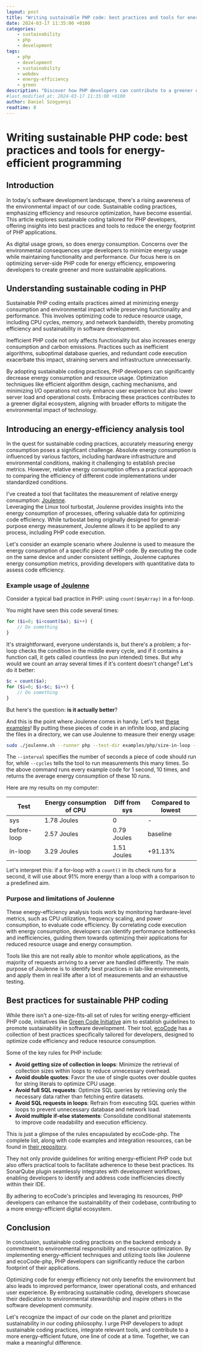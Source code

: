 ```yaml
---
layout: post
title: "Writing sustainable PHP code: best practices and tools for energy-efficient programming"
date: 2024-03-17 11:35:00 +0100
categories:
    - sustainability
    - php
    - development
tags:
    - php
    - development
    - sustainability
    - webdev
    - energy-efficiency
    - green
description: "Discover how PHP developers can contribute to a greener digital ecosystem by adopting sustainable coding practices. This article explores energy-efficient programming techniques, introduces tools like Joulenne for energy consumption analysis, and highlights ecoCode's best practices. Dive into the world of sustainable PHP coding and pave the way for a more environmentally friendly future in software development."
#last_modified_at: 2024-03-17 11:35:00 +0100
author: Daniel Szogyenyi
readtime: 8
---
```


# Writing sustainable PHP code: best practices and tools for energy-efficient programming

## Introduction

In today's software development landscape, there's a rising awareness of the environmental impact of our code. Sustainable coding practices, emphasizing efficiency and resource optimization, have become essential. This article explores sustainable coding tailored for PHP developers, offering insights into best practices and tools to reduce the energy footprint of PHP applications.

As digital usage grows, so does energy consumption. Concerns over the environmental consequences urge developers to minimize energy usage while maintaining functionality and performance. Our focus here is on optimizing server-side PHP code for energy efficiency, empowering developers to create greener and more sustainable applications.

## Understanding sustainable coding in PHP

Sustainable PHP coding entails practices aimed at minimizing energy consumption and environmental impact while preserving functionality and performance. This involves optimizing code to reduce resource usage, including CPU cycles, memory, and network bandwidth, thereby promoting efficiency and sustainability in software development.

Inefficient PHP code not only affects functionality but also increases energy consumption and carbon emissions. Practices such as inefficient algorithms, suboptimal database queries, and redundant code execution exacerbate this impact, straining servers and infrastructure unnecessarily.

By adopting sustainable coding practices, PHP developers can significantly decrease energy consumption and resource usage. Optimization techniques like efficient algorithm design, caching mechanisms, and minimizing I/O operations not only enhance user experience but also lower server load and operational costs. Embracing these practices contributes to a greener digital ecosystem, aligning with broader efforts to mitigate the environmental impact of technology.

## Introducing an energy-efficiency analysis tool

In the quest for sustainable coding practices, accurately measuring energy consumption poses a significant challenge. Absolute energy consumption is influenced by various factors, including hardware infrastructure and environmental conditions, making it challenging to establish precise metrics. However, relative energy consumption offers a practical approach to comparing the efficiency of different code implementations under standardized conditions.

I've created a tool that facilitates the measurement of relative energy consumption: [Joulenne](https://github.com/szogyenyid/joulenne).  
Leveraging the Linux tool turbostat, Joulenne provides insights into the energy consumption of processes, offering valuable data for optimizing code efficiency. While turbostat being originally designed for general-purpose energy measurement, Joulenne allows it to be applied to any process, including PHP code execution.

Let's consider an example scenario where Joulenne is used to measure the energy consumption of a specific piece of PHP code. By executing the code on the same device and under consistent settings, Joulenne captures energy consumption metrics, providing developers with quantitative data to assess code efficiency.

### Example usage of [Joulenne](https://github.com/szogyenyid/joulenne)

Consider a typical bad practice in PHP: using `count($myArray)` in a for-loop.

You might have seen this code several times:
```php
for ($i=0; $i<count($a); $i++) {
    // Do something
}
```
It's straightforward, everyone understands is, but there's a problem; a for-loop checks the condition in the middle every cycle, and if it contains a function call, it gets called countless (no pun intended) times. But why would we count an array several times if it's content doesn't change? Let's do it better:  
```php
$c = count($a);
for ($i=0; $i<$c; $i++) {
    // Do something
}
```
But here's the question: __is it actually better__?

And this is the point where Joulenne comes in handy. Let's test [these examples](https://github.com/szogyenyid/joulenne/tree/main/examples/php/size-in-loop)! By putting these pieces of code in an infinite loop, and placing the files in a directory, we can use Joulenne to measure their energy usage:

```bash
sudo ./joulenne.sh --runner php --test-dir examples/php/size-in-loop --interval 1 --cycles 10
```

The `--interval` specifies the number of seconds a piece of code should run for, while `--cycles` tells the tool to run measurements this many times. So the above command runs every example code for 1 second, 10 times, and returns the average energy consumption of these 10 runs.

Here are my results on my computer:

| Test        | Energy consumption of CPU | Diff from sys | Compared to lowest |
| ----------- | ------------------------- | ------------- | ------------------ |
| sys         | 1.78 Joules               | 0             | -                  |
| before-loop | 2.57 Joules               | 0.79 Joules   | baseline           |
| in-loop     | 3.29 Joules               | 1.51 Joules   | +91.13%            |

Let's interpret this: if a for-loop with a `count()` in its check runs for a second, it will use about 91% more energy than a loop with a comparison to a predefined aim.

### Purpose and limitations of Joulenne

These energy-efficiency analysis tools work by monitoring hardware-level metrics, such as CPU utilization, frequency scaling, and power consumption, to evaluate code efficiency. By correlating code execution with energy consumption, developers can identify performance bottlenecks and inefficiencies, guiding them towards optimizing their applications for reduced resource usage and energy consumption.

Tools like this are not really able to monitor whole applications, as the majority of requests arriving to a server are handled differently. The main purpose of Joulenne is to identify best practices in lab-like environments, and apply them in real life after a lot of measurements and an exhaustive testing.

## Best practices for sustainable PHP coding

While there isn't a one-size-fits-all set of rules for writing energy-efficient PHP code, initiatives like [Green Code Initiative](https://github.com/green-code-initiative) aim to establish guidelines to promote sustainability in software development. Their tool, [ecoCode](https://github.com/green-code-initiative/ecoCode-php) has a collection of best practices specifically tailored for developers, designed to optimize code efficiency and reduce resource consumption.

Some of the key rules for PHP include:

- __Avoid getting size of collection in loops__: Minimize the retrieval of collection sizes within loops to reduce unnecessary overhead.
- __Avoid double quotes__: Favor the use of single quotes over double quotes for string literals to optimize CPU usage.
- __Avoid full SQL requests__: Optimize SQL queries by retrieving only the necessary data rather than fetching entire datasets.
- __Avoid SQL requests in loops__: Refrain from executing SQL queries within loops to prevent unnecessary database and network load.
- __Avoid multiple if-else statements__: Consolidate conditional statements to improve code readability and execution efficiency.

This is just a glimpse of the rules encapsulated by ecoCode-php. The complete list, along with code examples and integration resources, can be found in [their repository](https://github.com/green-code-initiative/ecoCode-php).

They not only provide guidelines for writing energy-efficient PHP code but also offers practical tools to facilitate adherence to these best practices. Its SonarQube plugin seamlessly integrates with development workflows, enabling developers to identify and address code inefficiencies directly within their IDE.

By adhering to ecoCode's principles and leveraging its resources, PHP developers can enhance the sustainability of their codebase, contributing to a more energy-efficient digital ecosystem.

## Conclusion

In conclusion, sustainable coding practices on the backend embody a commitment to environmental responsibility and resource optimization. By implementing energy-efficient techniques and utilizing tools like Joulenne and ecoCode-php, PHP developers can significantly reduce the carbon footprint of their applications.

Optimizing code for energy efficiency not only benefits the environment but also leads to improved performance, lower operational costs, and enhanced user experience. By embracing sustainable coding, developers showcase their dedication to environmental stewardship and inspire others in the software development community.

Let's recognize the impact of our code on the planet and prioritize sustainability in our coding philosophy. I urge PHP developers to adopt sustainable coding practices, integrate relevant tools, and contribute to a more energy-efficient future, one line of code at a time. Together, we can make a meaningful difference.